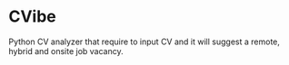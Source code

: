 # CVibe
Python CV analyzer that require to input CV and it will suggest a remote, hybrid and onsite job vacancy.
